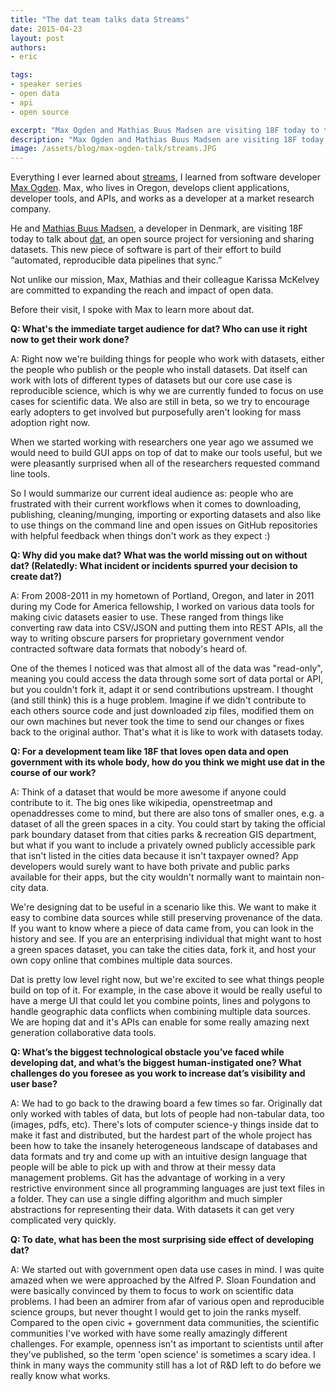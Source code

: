 ```yaml
---
title: "The dat team talks data Streams"
date: 2015-04-23
layout: post
authors:
- eric

tags:
- speaker series
- open data
- api
- open source

excerpt: "Max Ogden and Mathias Buus Madsen are visiting 18F today to talk about dat, an open source project for versioning and sharing datasets. This new piece of software is part of their effort to build “automated, reproducible data pipelines that sync."
description: "Max Ogden and Mathias Buus Madsen are visiting 18F today to talk about dat, an open source project for versioning and sharing datasets. This new piece of software is part of their effort to build “automated, reproducible data pipelines that sync."
image: /assets/blog/max-ogden-talk/streams.JPG
---
```


Everything I ever learned about [streams](http://ejohn.org/blog/node-js-stream-playground/), I learned from software developer [Max Ogden](https://twitter.com/maxogden). Max, who lives in Oregon, develops client applications, developer tools, and APIs, and works as a developer at a market research company.

He and [Mathias Buus Madsen](https://twitter.com/mafintosh), a developer in Denmark, are visiting 18F today to talk about [dat](http://dat-data.com/), an open source project for versioning and sharing datasets. This new piece of software is part of their effort to build “automated, reproducible data pipelines that sync.”

Not unlike our mission, Max, Mathias and their colleague Karissa McKelvey are committed to expanding the reach and impact of open data.

Before their visit, I spoke with Max to learn more about dat.

**Q: What's the immediate target audience for dat? Who can use it right now to get their work done?**

A: Right now we're building things for people who work with datasets, either the people who publish or the people who install datasets. Dat itself can work with lots of different types of datasets but our core use case is reproducible science, which is why we are currently funded to focus on use cases for scientific data. We also are still in beta, so we try to encourage early adopters to get involved but purposefully aren't looking for mass adoption right now.

When we started working with researchers one year ago we assumed we would need to build GUI apps on top of dat to make our tools useful, but we were pleasantly surprised when all of the researchers requested command line tools.

So I would summarize our current ideal audience as: people who are frustrated with their current workflows when it comes to downloading, publishing, cleaning/munging, importing or exporting datasets and also like to use things on the command line and open issues on GitHub repositories with helpful feedback when things don't work as they expect :)

**Q: Why did you make dat? What was the world missing out on without dat? (Relatedly: What incident or incidents spurred your decision to create dat?)**

A: From 2008-2011 in my hometown of Portland, Oregon, and later in 2011 during my Code for America fellowship, I worked on various data tools for making civic datasets easier to use. These ranged from things like converting raw data into CSV/JSON and putting them into REST APIs, all the way to writing obscure parsers for proprietary government vendor contracted software data formats that nobody's heard of.

One of the themes I noticed was that almost all of the data was "read-only", meaning you could access the data through some sort of data portal or API, but you couldn't fork it, adapt it or send contributions upstream. I thought (and still think) this is a huge problem. Imagine if we didn't contribute to each others source code and just downloaded zip files, modified them on our own machines but never took the time to send our changes or fixes back to the original author. That's what it is like to work with datasets today.

**Q: For a development team like 18F that loves open data and open government with its whole body, how do you think we might use dat in the course of our work?**

A: Think of a dataset that would be more awesome if anyone could contribute to it. The big ones like wikipedia, openstreetmap and openaddresses come to mind, but there are also tons of smaller ones, e.g. a dataset of all the green spaces in a city. You could start by taking the official park boundary dataset from that cities parks & recreation GIS department, but what if you want to include a privately owned publicly accessible park that isn't listed in the cities data because it isn't taxpayer owned? App developers would surely want to have both private and public parks available for their apps, but the city wouldn't normally want to maintain non-city data.

We're designing dat to be useful in a scenario like this. We want to make it easy to combine data sources while still preserving provenance of the data. If you want to know where a piece of data came from, you can look in the history and see. If you are an enterprising individual that might want to host a green spaces dataset, you can take the cities data, fork it, and host your own copy online that combines multiple data sources.

Dat is pretty low level right now, but we're excited to see what things people build on top of it. For example, in the case above it would be really useful to have a merge UI that could let you combine points, lines and polygons to handle geographic data conflicts when combining multiple data sources. We are hoping dat and it's APIs can enable for some really amazing next generation collaborative data tools.

**Q: What’s the biggest technological obstacle you’ve faced while developing dat, and what’s the biggest human-instigated one? What challenges do you foresee as you work to increase dat’s visibility and user base?**

A: We had to go back to the drawing board a few times so far. Originally dat only worked with tables of data, but lots of people had non-tabular data, too (images, pdfs, etc). There's lots of computer science-y things inside dat to make it fast and distributed, but the hardest part of the whole project has been how to take the insanely heterogeneous landscape of databases and data formats and try and come up with an intuitive design language that people will be able to pick up with and throw at their messy data management problems. Git has the advantage of working in a very restrictive environment since all programming languages are just text files in a folder. They can use a single diffing algorithm and much simpler abstractions for representing their data. With datasets it can get very complicated very quickly.

**Q: To date, what has been the most surprising side effect of developing dat?**

A: We started out with government open data use cases in mind. I was quite amazed when we were approached by the Alfred P. Sloan Foundation and were basically convinced by them to focus to work on scientific data problems. I had been an admirer from afar of various open and reproducible science groups, but never thought I would get to join the ranks myself. Compared to the open civic + government data communities, the scientific communities I've worked with have some really amazingly different challenges. For example, openness isn't as important to scientists until after they've published, so the term 'open science' is sometimes a scary idea. I think in many ways the community still has a lot of R&D left to do before we really know what works.
